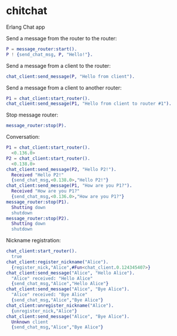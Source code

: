 chitchat
========

Erlang Chat app

Send a message from the router to the router:

```erlang
P = message_router:start().
P ! {send_chat_msg, P, "Hello!"}.
```

Send a message from a client to the router:

```erlang
chat_client:send_message(P, "Hello from client").
```

Send a message from a client to another router:
```erlang
P1 = chat_client:start_router().
chat_client:send_message(P1, "Hello from client to router #1").
```

Stop message router:
```erlang
message_router:stop(P).
```

Conversation:
```erlang
P1 = chat_client:start_router().
  <0.136.0>
P2 = chat_client:start_router().
  <0.138.0>
chat_client:send_message(P2, "Hello P2!").
  Received "Hello P2!"
  {send_chat_msg,<0.138.0>,"Hello P2!"}
chat_client:send_message(P1, "How are you P1?").
  Received "How are you P1?"
  {send_chat_msg,<0.136.0>,"How are you P1?"}
message_router:stop(P1).
  Shutting down
  shutdown
message_router:stop(P2).
  Shutting down
  shutdown
```

Nickname registration:
```erlang
chat_client:start_router().
  true
chat_client:register_nickname("Alice").
  {register_nick,"Alice",#Fun<chat_client.0.124345407>}
chat_client:send_message("Alice", "Hello Alice").
  "Alice" received: "Hello Alice"
  {send_chat_msg,"Alice","Hello Alice"}
chat_client:send_message("Alice", "Bye Alice").
  "Alice" received: "Bye Alice"
  {send_chat_msg,"Alice","Bye Alice"}
chat_client:unregister_nickname("Alice").
  {unregister_nick,"Alice"}
chat_client:send_message("Alice", "Bye Alice").
  Unknown client
  {send_chat_msg,"Alice","Bye Alice"}
```
